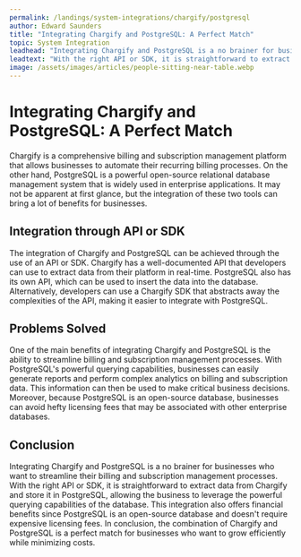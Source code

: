 ```yaml
---
permalink: /landings/system-integrations/chargify/postgresql
author: Edward Saunders
title: "Integrating Chargify and PostgreSQL: A Perfect Match"
topic: System Integration
leadhead: "Integrating Chargify and PostgreSQL is a no brainer for businesses who want to streamline their billing and subscription management processes"
leadtext: "With the right API or SDK, it is straightforward to extract data from Chargify and store it in PostgreSQL, allowing the business to leverage the powerful querying capabilities of the database. This integration also offers financial benefits since PostgreSQL is an open-source database and doesn't require expensive licensing fees. In conclusion, the combination of Chargify and PostgreSQL is a perfect match for businesses who want to grow efficiently while minimizing costs."
image: /assets/images/articles/people-sitting-near-table.webp
---
```

<div class="arttext">	<h1>Integrating Chargify and PostgreSQL: A Perfect Match</h1>
	<p>Chargify is a comprehensive billing and subscription management platform that allows businesses to automate their recurring billing processes. On the other hand, PostgreSQL is a powerful open-source relational database management system that is widely used in enterprise applications. It may not be apparent at first glance, but the integration of these two tools can bring a lot of benefits for businesses.</p>
	<h2>Integration through API or SDK</h2>
	<p>The integration of Chargify and PostgreSQL can be achieved through the use of an API or SDK. Chargify has a well-documented API that developers can use to extract data from their platform in real-time. PostgreSQL also has its own API, which can be used to insert the data into the database. Alternatively, developers can use a Chargify SDK that abstracts away the complexities of the API, making it easier to integrate with PostgreSQL.</p>
	<h2>Problems Solved</h2>
	<p>One of the main benefits of integrating Chargify and PostgreSQL is the ability to streamline billing and subscription management processes. With PostgreSQL's powerful querying capabilities, businesses can easily generate reports and perform complex analytics on billing and subscription data. This information can then be used to make critical business decisions. Moreover, because PostgreSQL is an open-source database, businesses can avoid hefty licensing fees that may be associated with other enterprise databases.</p>
	<h2>Conclusion</h2>
	<p>Integrating Chargify and PostgreSQL is a no brainer for businesses who want to streamline their billing and subscription management processes. With the right API or SDK, it is straightforward to extract data from Chargify and store it in PostgreSQL, allowing the business to leverage the powerful querying capabilities of the database. This integration also offers financial benefits since PostgreSQL is an open-source database and doesn't require expensive licensing fees. In conclusion, the combination of Chargify and PostgreSQL is a perfect match for businesses who want to grow efficiently while minimizing costs.</p>
</div>